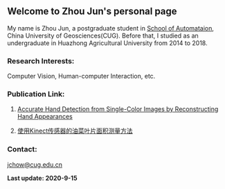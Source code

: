 ## Welcome to Zhou Jun's personal page

My name is Zhou Jun, a postgraduate student in [School of Automataion](http://au.cug.edu.cn/), China University of Geosciences(CUG).
Before that, I studied as an undergraduate in Huazhong Agricultural University from 2014 to 2018.

### Research Interests:

Computer Vision, Human-computer Interaction, etc.

### Publication Link:
1. [Accurate Hand Detection from Single-Color Images by Reconstructing Hand Appearances](https://www.mdpi.com/1424-8220/20/1/192/htm)

2. [使用Kinect传感器的油菜叶片面积测量方法](http://www.jouroilcrops.cn/CN/10.7505/j.issn.1007-9084.2017.01.008)

### Contact:
jchow@cug.edu.cn

**Last update: 2020-9-15**
